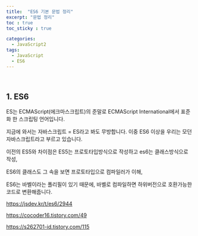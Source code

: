 ```yaml
---
title:  "ES6 기본 문법 정리"
excerpt: "문법 정리"
toc : true
toc_sticky : true

categories:
  - JavaScript2
tags: 
  - JavaScript
  - ES6
---
```



<br/>


## 1. ES6

ES는 ECMAScript(에크마스크립트)의 준말로 ECMAScript International에서 표준화 한 스크립팅 언어입니다.

지금에 와서는 자바스크립트 = ES라고 봐도 무방합니다. 이중 ES6 이상을 우리는 모던 자바스크립트라고 부르고 있습니다.

이전의 ES5와 차이점은 ES5는 프로토타입방식으로 작성하고 es6는 클래스방식으로 작성,

ES6의 클래스도 그 속을 보면 프로토타입으로 컴파일러가 이해,

ES6는 바벨이라는 폴리필이 있기 때문에, 바벨로 컴파일하면 하위버전으로 호환가능한 코드로 변환해줍니다.



https://jsdev.kr/t/es6/2944

https://cocoder16.tistory.com/49

https://s262701-id.tistory.com/115